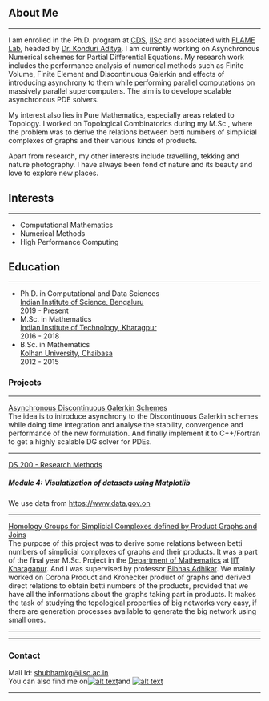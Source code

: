 ## About Me
---
I am enrolled in the Ph.D. program at [CDS](http://cds.iisc.ac.in), [IISc](https://iisc.ac.in) and associated with [FLAME Lab](http://cds.iisc.ac.in/faculty/konduriadi/), headed by [Dr. Konduri Aditya](http://cds.iisc.ac.in/faculty/konduriadi/). I am currently working on Asynchronous Numerical schemes for Partial Differential Equations. My research work includes the performance analysis of numerical methods such as Finite Volume, Finite Element and Discontinuous Galerkin and effects of introducing asynchrony to them while performing parallel computations on massively parallel supercomputers. The aim is to develope scalable asynchronous PDE solvers.

My interest also lies in Pure Mathematics, especially areas related to Topology. I worked on Topological Combinatorics during my M.Sc., where the problem was to derive the relations between betti numbers of simplicial complexes of graphs and their various kinds of products.

Apart from  research, my other interests include travelling, tekking and nature photography. I have always been fond of nature and its beauty and love to explore new places. 

## Interests
---
- Computational Mathematics
- Numerical Methods
- High Performance Computing

## Education
---
  - Ph.D. in Computational and Data Sciences \
    [Indian Institute of Science, Bengaluru](https://iisc.ac.in/) \
    2019 - Present
  - M.Sc. in Mathematics \
    [Indian Institute of Technology, Kharagpur](http://iitkgp.ac.in/) \
    2016 - 2018
  - B.Sc. in Mathematics \
    [Kolhan University, Chaibasa](https://www.kolhanuniversity.ac.in/) \
    2012 - 2015
    
### Projects 
---

[Asynchronous Discontinuous Galerkin Schemes](https://github.com/gshubhamk/dg1d) \
The idea is to introduce asynchrony to the Discontinuous Galerkin schemes while doing time integration and analyse the stability, convergence and performance of the new formulation. And finally implement it to C++/Fortran to get a highly scalable DG solver for PDEs.

---
[DS 200 -  Research Methods](/pdf/sample_presentation.pdf) 
##### Module 4: Visulatization of datasets using Matplotlib
We use data from https://www.data.gov.on

---
[Homology Groups for Simplicial Complexes defined by Product Graphs and Joins](http://example.com/) \
The purpose of this project was to derive some relations between betti numbers of simplicial complexes of graphs and their products. It was a part of the final year M.Sc. Project in the [Department of Mathematics](http://www.iitkgp.ac.in/department/MA) at [IIT Kharagapur](http://www.iitkgp.ac.in). And I was supervised by professor [Bibhas Adhikar](http://www.iitkgp.ac.in/department/MA/faculty/ma-bibhas). We mainly worked on Corona Product and Kronecker product of graphs and derived direct relations to obtain betti numbers of the products, provided that we have all the informations about the graphs taking part in products. It makes the task of studying the topological properties of big networks very easy, if there are generation processes available to generate the big network using small ones.

---
<!-- <p style="font-size:11px">Page template forked from <a href="https://github.com/evanca/quick-portfolio">evanca</a></p> -->
<!-- Remove above link if you don't want to attibute -->
<!-- Please don't remove this: Grab your social icons from https://github.com/carlsednaoui/gitsocial -->

<!-- display the social media buttons in your README -->
---
### Contact
Mail Id: [shubhamkg@iisc.ac.in](mailto:shubhamkg@iisc.ac.in) \
You can also find me on[![alt text][1.1]][2]and [![alt text][2.1]][1]


<!-- links to social media icons -->
<!-- no need to change these -->

<!-- icons with padding -->

[1.1]: http://i.imgur.com/tXSoThF.png (twitter icon with padding)
[2.1]: https://i.stack.imgur.com/gVE0j.png (linkedin)
[6.1]: https://i.stack.imgur.com/tskMh.png (github icon with padding)

<!-- icons without padding -->

[1.2]: http://i.imgur.com/wWzX9uB.png (twitter icon without padding)
[6.2]: http://i.imgur.com/9I6NRUm.png (github icon without padding)


<!-- links to your social media accounts -->
<!-- update these accordingly -->

[1]: https://www.linkedin.com/in/shubham-kumar-goswami-7a4a8795
[2]: https://twitter.com/shubhamtweets2
[6]: https://github.com/gshubhamk


---
